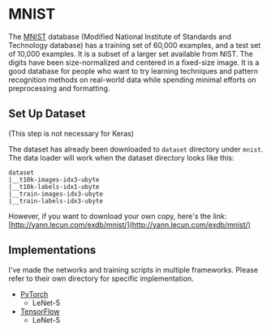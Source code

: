 # MNIST

The [MNIST](https://en.wikipedia.org/wiki/MNIST_database) database (Modified National Institute of Standards and Technology database) has a training set of 60,000 examples, and a test set of 10,000 examples. It is a subset of a larger set available from NIST. The digits have been size-normalized and centered in a fixed-size image. It is a good database for people who want to try learning techniques and pattern recognition methods on real-world data while spending minimal efforts on preprocessing and formatting.

## Set Up Dataset

(This step is not necessary for Keras)

The dataset has already been downloaded to `dataset` directory under `mnist`. The data loader will work when the dataset directory looks like this:
```
dataset
|__t10k-images-idx3-ubyte
|__t10k-labels-idx1-ubyte
|__train-images-idx3-ubyte
|__train-labels-idx3-ubyte
```
However, if you want to download your own copy, here's the link: [http://yann.lecun.com/exdb/mnist/](http://yann.lecun.com/exdb/mnist/)

## Implementations

I've made the networks and training scripts in multiple frameworks. Please refer to their own directory for specific implementation.

- [PyTorch](pytorch)
    - LeNet-5
- [TensorFlow](tensorflow)
    - LeNet-5
    